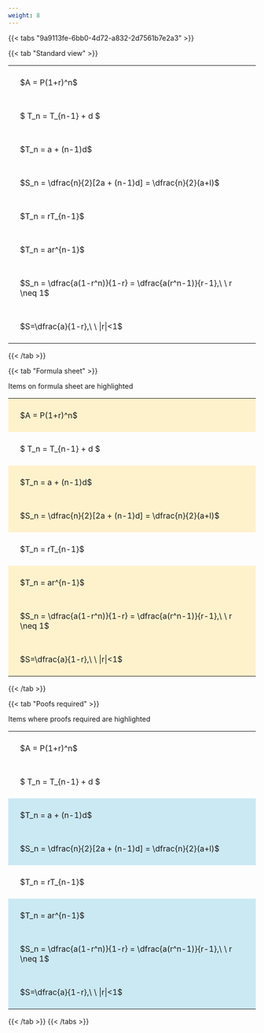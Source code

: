 ```yaml
---
weight: 8
---
```


{{< tabs "9a9113fe-6bb0-4d72-a832-2d7561b7e2a3" >}}

{{< tab "Standard view" >}}

<style type="text/css">
#T_d6df5 th.col_heading {
  text-align: left;
  font-size: 1em;
}
#T_d6df5 td {
  text-align: left;
  font-size: 1em;
  padding: 1.5em;
}
</style>
<table id="T_d6df5">
  <thead>
  </thead>
  <tbody>
    <tr>
      <td id="T_d6df5_row0_col0" class="data row0 col0" >$A = P(1+r)^n$</td>
    </tr>
    <tr>
      <td id="T_d6df5_row1_col0" class="data row1 col0" >$ T_n = T_{n-1} + d $</td>
    </tr>
    <tr>
      <td id="T_d6df5_row2_col0" class="data row2 col0" >$T_n = a + (n-1)d$</td>
    </tr>
    <tr>
      <td id="T_d6df5_row3_col0" class="data row3 col0" >$S_n = \dfrac{n}{2}[2a + (n-1)d] = \dfrac{n}{2}(a+l)$</td>
    </tr>
    <tr>
      <td id="T_d6df5_row4_col0" class="data row4 col0" >$T_n = rT_{n-1}$</td>
    </tr>
    <tr>
      <td id="T_d6df5_row5_col0" class="data row5 col0" >$T_n = ar^{n-1}$</td>
    </tr>
    <tr>
      <td id="T_d6df5_row6_col0" class="data row6 col0" >$S_n = \dfrac{a(1-r^n)}{1-r} = \dfrac{a(r^n-1)}{r-1},\ \  r \neq 1$</td>
    </tr>
    <tr>
      <td id="T_d6df5_row7_col0" class="data row7 col0" >$S=\dfrac{a}{1-r},\ \ |r|<1$</td>
    </tr>
  </tbody>
</table>
{{< /tab >}}

{{< tab "Formula sheet" >}}

Items on formula sheet are highlighted 
<br>
<style type="text/css">
#T_9a578 th.col_heading {
  text-align: left;
  font-size: 1em;
}
#T_9a578 td {
  text-align: left;
  font-size: 1em;
  padding: 1.5em;
}
#T_9a578_row0_col0, #T_9a578_row2_col0, #T_9a578_row3_col0, #T_9a578_row5_col0, #T_9a578_row6_col0, #T_9a578_row7_col0 {
  background-color: rgba(255,194,10, 0.2);
}
#T_9a578_row1_col0, #T_9a578_row4_col0 {
  background-color: rgba(0,0,0,0);
}
</style>
<table id="T_9a578">
  <thead>
  </thead>
  <tbody>
    <tr>
      <td id="T_9a578_row0_col0" class="data row0 col0" >$A = P(1+r)^n$</td>
    </tr>
    <tr>
      <td id="T_9a578_row1_col0" class="data row1 col0" >$ T_n = T_{n-1} + d $</td>
    </tr>
    <tr>
      <td id="T_9a578_row2_col0" class="data row2 col0" >$T_n = a + (n-1)d$</td>
    </tr>
    <tr>
      <td id="T_9a578_row3_col0" class="data row3 col0" >$S_n = \dfrac{n}{2}[2a + (n-1)d] = \dfrac{n}{2}(a+l)$</td>
    </tr>
    <tr>
      <td id="T_9a578_row4_col0" class="data row4 col0" >$T_n = rT_{n-1}$</td>
    </tr>
    <tr>
      <td id="T_9a578_row5_col0" class="data row5 col0" >$T_n = ar^{n-1}$</td>
    </tr>
    <tr>
      <td id="T_9a578_row6_col0" class="data row6 col0" >$S_n = \dfrac{a(1-r^n)}{1-r} = \dfrac{a(r^n-1)}{r-1},\ \  r \neq 1$</td>
    </tr>
    <tr>
      <td id="T_9a578_row7_col0" class="data row7 col0" >$S=\dfrac{a}{1-r},\ \ |r|<1$</td>
    </tr>
  </tbody>
</table>
{{< /tab >}}

{{< tab "Poofs required" >}}

Items where proofs required are highlighted 
<br>
<style type="text/css">
#T_b8cfd th.col_heading {
  text-align: left;
  font-size: 1em;
}
#T_b8cfd td {
  text-align: left;
  font-size: 1em;
  padding: 1.5em;
}
#T_b8cfd_row0_col0, #T_b8cfd_row1_col0, #T_b8cfd_row4_col0 {
  background-color: rgba(0,0,0,0);
}
#T_b8cfd_row2_col0, #T_b8cfd_row3_col0, #T_b8cfd_row5_col0, #T_b8cfd_row6_col0, #T_b8cfd_row7_col0 {
  background-color: rgba(0,150,200, 0.2);
}
</style>
<table id="T_b8cfd">
  <thead>
  </thead>
  <tbody>
    <tr>
      <td id="T_b8cfd_row0_col0" class="data row0 col0" >$A = P(1+r)^n$</td>
    </tr>
    <tr>
      <td id="T_b8cfd_row1_col0" class="data row1 col0" >$ T_n = T_{n-1} + d $</td>
    </tr>
    <tr>
      <td id="T_b8cfd_row2_col0" class="data row2 col0" >$T_n = a + (n-1)d$</td>
    </tr>
    <tr>
      <td id="T_b8cfd_row3_col0" class="data row3 col0" >$S_n = \dfrac{n}{2}[2a + (n-1)d] = \dfrac{n}{2}(a+l)$</td>
    </tr>
    <tr>
      <td id="T_b8cfd_row4_col0" class="data row4 col0" >$T_n = rT_{n-1}$</td>
    </tr>
    <tr>
      <td id="T_b8cfd_row5_col0" class="data row5 col0" >$T_n = ar^{n-1}$</td>
    </tr>
    <tr>
      <td id="T_b8cfd_row6_col0" class="data row6 col0" >$S_n = \dfrac{a(1-r^n)}{1-r} = \dfrac{a(r^n-1)}{r-1},\ \  r \neq 1$</td>
    </tr>
    <tr>
      <td id="T_b8cfd_row7_col0" class="data row7 col0" >$S=\dfrac{a}{1-r},\ \ |r|<1$</td>
    </tr>
  </tbody>
</table>
{{< /tab >}}
{{< /tabs >}}